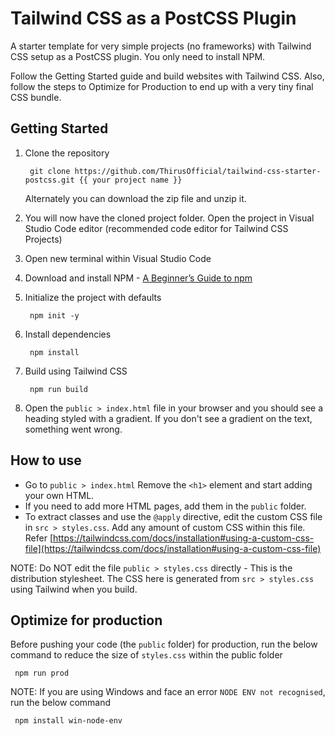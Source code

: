 # Tailwind CSS as a PostCSS Plugin
A starter template for very simple projects (no frameworks) with Tailwind CSS setup as a PostCSS plugin. You only need to install NPM.

Follow the Getting Started guide and build websites with Tailwind CSS. Also, follow the steps to Optimize for Production to end up with a very tiny final CSS bundle.

## Getting Started
1. Clone the repository


        git clone https://github.com/ThirusOfficial/tailwind-css-starter-postcss.git {{ your project name }}

   Alternately you can download the zip file and unzip it.

 2.  You will now have the cloned project folder. Open the project in
   Visual Studio Code editor (recommended code editor for Tailwind CSS
   Projects)
   
 3. Open new terminal within Visual Studio Code
   
 4.  Download and install NPM - [A Beginner’s Guide to npm](https://www.sitepoint.com/npm-guide/)
   
 5. Initialize the project with defaults

         npm init -y 

6. Install dependencies

        npm install

7. Build using Tailwind CSS

        npm run build

8. Open the `public > index.html` file in your browser and you should see a heading styled with a gradient. If you don't see a gradient on the text, something went wrong.


## How to use

- Go to `public > index.html` Remove the `<h1>` element and start adding your own HTML.
- If you need to add more HTML pages, add them in the `public` folder.
- To extract classes and use the `@apply` directive, edit the custom CSS file in `src > styles.css`. Add any amount of custom CSS within this file. Refer [https://tailwindcss.com/docs/installation#using-a-custom-css-file](https://tailwindcss.com/docs/installation#using-a-custom-css-file)

NOTE: Do NOT edit the file `public > styles.css` directly - This is the distribution stylesheet. The CSS here is generated from `src > styles.css` using Tailwind when you build.


## Optimize for production

Before pushing your code (the `public` folder) for production, run the below command to reduce the size of `styles.css` within the public folder

     npm run prod

NOTE: If you are using Windows and face an error `NODE ENV not recognised`, run the below command

     npm install win-node-env
